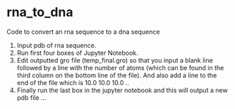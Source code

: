 # rna_to_dna
Code to convert an rna sequence to a dna sequence

1) Input pdb of rna sequence.
2) Run first four boxes of Jupyter Notebook.
3) Edit outputted gro file (temp_final.gro) so that you input a blank line followed by a line with the number of atoms (which can be found in the third column on the bottom line of the file).  And also add a line to the end of the file which is 10.0 10.0 10.0 ..
4) Finally run the last box in the jupyter notebook and this will output a new pdb file ...
